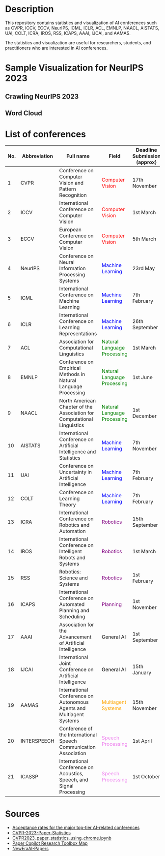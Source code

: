 # Description
This repository contains statistics and visualization of AI conferences such as CVPR, ICCV, ECCV, NeurIPS, ICML, ICLR, ACL, EMNLP, NAACL, AISTATS, UAI, COLT, ICRA, IROS, RSS, ICAPS, AAAI, IJCAI, and AAMAS. 

The statistics and visualization are useful for researchers, students, and practitioners who are interested in AI conferences. 

# Sample Visualization for NeurIPS 2023
## Crawling NeurIPS 2023
## Word Cloud
<!-- ## Top 10 Keywords
## Top 10 Authors
## Top 10 Affiliations
## Top 10 Countries
## Top 10 Keywords by Year
## Top 10 Authors by Year -->



# List of conferences
<!-- Table -->
|No.| Abbreviation |  Full name | Field | Deadline Submission (approx) | Notification (approx) | Conference Date (approx) |
|---|---|---|---|---|---|---|
| 1 | CVPR | Conference on Computer Vision and Pattern Recognition | <font color='red'>Computer Vision</font> | 17th November | 6st March | 17th - 21st June |
| 2 | ICCV | International Conference on Computer Vision | <font color='red'>Computer Vision</font> | 1st March | 1st July | 11th - 17th October |
| 3 | ECCV | European Conference on Computer Vision | <font color='red'>Computer Vision</font> | 5th March | 14th June | 23rd - 28th August |
| 4 | NeurIPS | Conference on Neural Information Processing Systems | <font color='blue'>Machine Learning</font> | 23rd May | 1st August | 6th - 12th December |
| 5 | ICML | International Conference on Machine Learning | <font color='blue'>Machine Learning</font> | 7th February | 7th May | 12th - 18th July |
| 6 | ICLR | International Conference on Learning Representations | <font color='blue'>Machine Learning</font> | 26th September | 6th December | 26th - 30th April |
| 7 | ACL | Association for Computational Linguistics | <font color='green'>Natural Language Processing</font> | 1st March | 15th May | 5th - 10th July |
| 8 | EMNLP | Conference on Empirical Methods in Natural Language Processing | <font color='green'>Natural Language Processing</font> | 1st June | 1st August | 7th - 11th November |
| 9 | NAACL | North American Chapter of the Association for Computational Linguistics | <font color='green'>Natural Language Processing</font> | 1st December | 1st March | 2nd - 7th June |
| 10 | AISTATS | International Conference on Artificial Intelligence and Statistics | <font color='blue'>Machine Learning</font> | 7th November | 1st February | 16th - 18th April |
| 11 | UAI | Conference on Uncertainty in Artificial Intelligence | <font color='blue'>Machine Learning</font> | 7th February | 1st May | 3rd - 6th August |
| 12 | COLT | Conference on Learning Theory | <font color='blue'>Machine Learning</font> | 7th February | 1st May | 3rd - 6th August |
| 13 | ICRA | International Conference on Robotics and Automation | <font color='purple'>Robotics</font> | 15th September | 15th January | 31st May - 4th June |
| 14 | IROS | International Conference on Intelligent Robots and Systems | <font color='purple'>Robotics</font> | 1st March | 1st July | 24th - 28th September |
| 15 | RSS | Robotics: Science and Systems | <font color='purple'>Robotics</font> | 1st February | 1st May | 12th - 16th July |
| 16 | ICAPS | International Conference on Automated Planning and Scheduling | <font color='purple'>Planning</font> | 1st November | 1st February | 7th - 11th June |
| 17 | AAAI | Association for the Advancement of Artificial Intelligence | <font color='black'>General AI</font> | 1st September | 1st December | 22nd - 27th February |
| 18 | IJCAI | International Joint Conference on Artificial Intelligence | <font color='black'>General AI</font> | 15th January | 15th April | 21st - 26th July |
| 19 | AAMAS | International Conference on Autonomous Agents and Multiagent Systems | <font color='orange'>Multiagent Systems</font> | 15th November | 15th January | 9th - 13th May |
| 20 | INTERSPEECH | Conference of the International Speech Communication Association | <font color='violet'>Speech Processing</font> | 1st April | 1st June | 30th August - 3rd September |
| 21 | ICASSP | International Conference on Acoustics, Speech, and Signal Processing | <font color='violet'>Speech Processing</font> | 1st October | 1st January | 6th - 11th June |

# Sources
- [Acceptance rates for the major top-tier AI-related conferences](https://github.com/lixin4ever/Conference-Acceptance-Rate)
- [CVPR-2023-Paper-Statistics](https://github.com/hoya012/CVPR-2023-Paper-Statistics/tree/main)
- [CVPR2023_paper_statistics_using_chrome.ipynb](https://github.com/hoya012/CVPR-2023-Paper-Statistics/blob/main/2023_cvpr/CVPR2023_paper_statistics_using_chrome.ipynb)
- [Paper Copilot Research Toolbox Map](https://papercopilot.com/statistics/neurips-statistics/)
- [NewEraAI-Papers](https://github.com/DmitryRyumin/NewEraAI-Papers?tab=readme-ov-file)